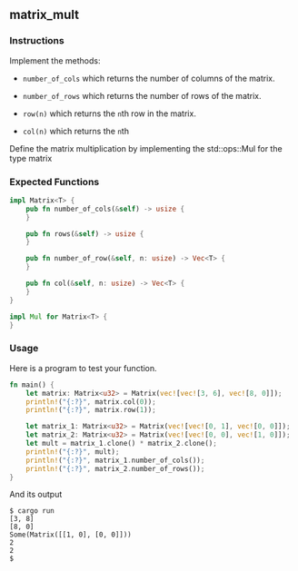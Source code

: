 ## matrix_mult

### Instructions

Implement the methods:

- `number_of_cols` which returns the number of columns of the matrix.

- `number_of_rows` which returns the number of rows of the matrix.

- `row(n)` which returns the `n`th row in the matrix.

- `col(n)` which returns the `n`th

Define the matrix multiplication by implementing the std::ops::Mul for the type matrix

### Expected Functions

```rust
impl Matrix<T> {
	pub fn number_of_cols(&self) -> usize {
	}

	pub fn rows(&self) -> usize {
	}

	pub fn number_of_row(&self, n: usize) -> Vec<T> {
	}

	pub fn col(&self, n: usize) -> Vec<T> {
	}
}

impl Mul for Matrix<T> {
}
```

### Usage

Here is a program to test your function.

```rust
fn main() {
	let matrix: Matrix<u32> = Matrix(vec![vec![3, 6], vec![8, 0]]);
	println!("{:?}", matrix.col(0));
	println!("{:?}", matrix.row(1));

	let matrix_1: Matrix<u32> = Matrix(vec![vec![0, 1], vec![0, 0]]);
	let matrix_2: Matrix<u32> = Matrix(vec![vec![0, 0], vec![1, 0]]);
	let mult = matrix_1.clone() * matrix_2.clone();
	println!("{:?}", mult);
	println!("{:?}", matrix_1.number_of_cols());
	println!("{:?}", matrix_2.number_of_rows());
}
```

And its output

```console
$ cargo run
[3, 8]
[8, 0]
Some(Matrix([[1, 0], [0, 0]]))
2
2
$
```
